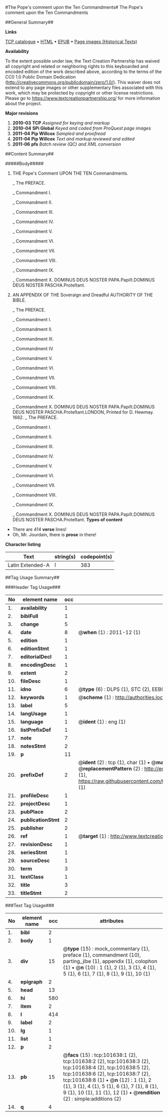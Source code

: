 #The Pope's comment upon the Ten Commandments#
The Pope's comment upon the Ten Commandments

##General Summary##

**Links**

[TCP catalogue](http://www.ota.ox.ac.uk/tcp/)  • 
[HTML](http://tei.it.ox.ac.uk/tcp/Texts-HTML/free/A55/A55441.html)  • 
[EPUB](http://tei.it.ox.ac.uk/tcp/Texts-EPUB/free/A55/A55441.epub) • 
[Page images (Historical Texts)](https://historicaltexts.jisc.ac.uk/eebo-13736877e)

**Availability**

To the extent possible under law, the Text Creation Partnership has waived all copyright and related or neighboring rights to this keyboarded and encoded edition of the work described above, according to the terms of the CC0 1.0 Public Domain Dedication (http://creativecommons.org/publicdomain/zero/1.0/). This waiver does not extend to any page images or other supplementary files associated with this work, which may be protected by copyright or other license restrictions. Please go to https://www.textcreationpartnership.org/ for more information about the project.

**Major revisions**

1. __2010-03__ __TCP__ *Assigned for keying and markup*
1. __2010-04__ __SPi Global__ *Keyed and coded from ProQuest page images*
1. __2011-04__ __Pip Willcox__ *Sampled and proofread*
1. __2011-04__ __Pip Willcox__ *Text and markup reviewed and edited*
1. __2011-06__ __pfs__ *Batch review (QC) and XML conversion*

##Content Summary##

#####Body#####

1. THE Pope's Comment UPON THE TEN Commandments.

    _ The PREFACE.

    _ Commandment I.

    _ Commandment II.

    _ Commandment III.

    _ Commandment IV.

    _ Commandment V.

    _ Commandment VI.

    _ Commandment VII.

    _ Commandment VIII.

    _ Commandment IX.

    _ Commandment X.
DOMINUS DEUS NOSTER PAPA.Papiſt.DOMINUS DEUS NOSTER PASCHA.Proteſtant.
1. AN APPENDIX OF THE Soveraign and Dreadful AUTHORITY OF THE BIBLE.

    _ The PREFACE.

    _ Commandment I.

    _ Commandment II.

    _ Commandment III.

    _ Commandment IV.

    _ Commandment V.

    _ Commandment VI.

    _ Commandment VII.

    _ Commandment VIII.

    _ Commandment IX.

    _ Commandment X.
DOMINUS DEUS NOSTER PAPA.Papiſt.DOMINUS DEUS NOSTER PASCHA.Proteſtant.LONDON, Printed for D. Hewmay. 1682.
    _ The PREFACE.

    _ Commandment I.

    _ Commandment II.

    _ Commandment III.

    _ Commandment IV.

    _ Commandment V.

    _ Commandment VI.

    _ Commandment VII.

    _ Commandment VIII.

    _ Commandment IX.

    _ Commandment X.
DOMINUS DEUS NOSTER PAPA.Papiſt.DOMINUS DEUS NOSTER PASCHA.Proteſtant.
**Types of content**

  * There are 414 **verse** lines!
  * Oh, Mr. Jourdain, there is **prose** in there!

**Character listing**


|Text|string(s)|codepoint(s)|
|---|---|---|
|Latin Extended-A|ſ|383|

##Tag Usage Summary##

###Header Tag Usage###

|No|element name|occ|attributes|
|---|---|---|---|
|1.|__availability__|1||
|2.|__biblFull__|1||
|3.|__change__|5||
|4.|__date__|8| @__when__ (1) : 2011-12 (1)|
|5.|__edition__|1||
|6.|__editionStmt__|1||
|7.|__editorialDecl__|1||
|8.|__encodingDesc__|1||
|9.|__extent__|2||
|10.|__fileDesc__|1||
|11.|__idno__|6| @__type__ (6) : DLPS (1), STC (2), EEBO-CITATION (1), OCLC (1), VID (1)|
|12.|__keywords__|1| @__scheme__ (1) : http://authorities.loc.gov/ (1)|
|13.|__label__|5||
|14.|__langUsage__|1||
|15.|__language__|1| @__ident__ (1) : eng (1)|
|16.|__listPrefixDef__|1||
|17.|__note__|7||
|18.|__notesStmt__|2||
|19.|__p__|11||
|20.|__prefixDef__|2| @__ident__ (2) : tcp (1), char (1)  •  @__matchPattern__ (2) : ([0-9\-]+):([0-9IVX]+) (1), (.+) (1)  •  @__replacementPattern__ (2) : http://eebo.chadwyck.com/downloadtiff?vid=$1&page=$2 (1), https://raw.githubusercontent.com/textcreationpartnership/Texts/master/tcpchars.xml#$1 (1)|
|21.|__profileDesc__|1||
|22.|__projectDesc__|1||
|23.|__pubPlace__|2||
|24.|__publicationStmt__|2||
|25.|__publisher__|2||
|26.|__ref__|1| @__target__ (1) : http://www.textcreationpartnership.org/docs/. (1)|
|27.|__revisionDesc__|1||
|28.|__seriesStmt__|1||
|29.|__sourceDesc__|1||
|30.|__term__|3||
|31.|__textClass__|1||
|32.|__title__|3||
|33.|__titleStmt__|2||


###Text Tag Usage###

|No|element name|occ|attributes|
|---|---|---|---|
|1.|__bibl__|2||
|2.|__body__|1||
|3.|__div__|15| @__type__ (15) : mock_commentary (1), preface (1), commandment (10), parting_jibe (1), appendix (1), colophon (1)  •  @__n__ (10) : 1 (1), 2 (1), 3 (1), 4 (1), 5 (1), 6 (1), 7 (1), 8 (1), 9 (1), 10 (1)|
|4.|__epigraph__|2||
|5.|__head__|13||
|6.|__hi__|580||
|7.|__item__|2||
|8.|__l__|414||
|9.|__label__|2||
|10.|__lg__|1||
|11.|__list__|1||
|12.|__p__|2||
|13.|__pb__|15| @__facs__ (15) : tcp:101638:1 (2), tcp:101638:2 (2), tcp:101638:3 (2), tcp:101638:4 (2), tcp:101638:5 (2), tcp:101638:6 (2), tcp:101638:7 (2), tcp:101638:8 (1)  •  @__n__ (12) : 1 (1), 2 (1), 3 (1), 4 (1), 5 (1), 6 (1), 7 (1), 8 (1), 9 (1), 10 (1), 11 (1), 12 (1)  •  @__rendition__ (2) : simple:additions (2)|
|14.|__q__|4||
